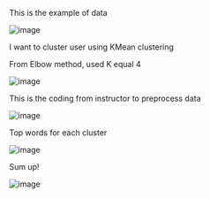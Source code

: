 This is the example of data

![image](https://user-images.githubusercontent.com/88968324/146414887-44a70265-ddc0-4355-a944-85324953ef91.png)

I want to cluster user using KMean clustering

From Elbow method, used K equal 4

![image](https://user-images.githubusercontent.com/88968324/146415076-1dee2935-5b19-44ec-86a9-c67449076859.png)

This is the coding from instructor to preprocess data

![image](https://user-images.githubusercontent.com/88968324/146415322-31656083-60e0-49f3-907c-81583226293e.png)

Top words for each cluster

![image](https://user-images.githubusercontent.com/88968324/146415499-63d4a8cb-4a56-4d2c-aed0-f3930fc4af68.png)

Sum up!

![image](https://user-images.githubusercontent.com/88968324/146415531-5b5f08d8-a4fa-4c5b-959b-3f4ae985b77c.png)
